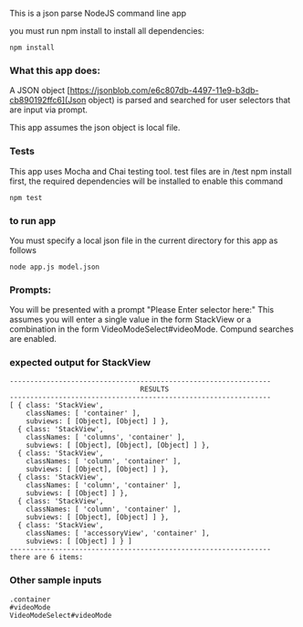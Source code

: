 This is a json parse NodeJS command line app

you must run npm install to install all dependencies:

```
npm install
```


### What this app does:
A JSON object [https://jsonblob.com/e6c807db-4497-11e9-b3db-cb890192ffc6](Json object) is parsed and searched for user selectors that are input via prompt.

This app assumes the json object is local file.

### Tests 
This app uses Mocha and Chai testing tool.
test files are in /test
npm install first, the required dependencies will be installed to enable this command

```
npm test
```

### to run app

You must specify a local json file in the current directory for this app as follows

```
node app.js model.json
```

### Prompts:
You will be presented with a prompt "Please Enter selector here:"
This assumes you will enter a single value in the form StackView or a combination in the form VideoModeSelect#videoMode. Compund searches are enabled.


### expected output for StackView
```
----------------------------------------------------------------
                                RESULTS                         
----------------------------------------------------------------
[ { class: 'StackView',
    classNames: [ 'container' ],
    subviews: [ [Object], [Object] ] },
  { class: 'StackView',
    classNames: [ 'columns', 'container' ],
    subviews: [ [Object], [Object], [Object] ] },
  { class: 'StackView',
    classNames: [ 'column', 'container' ],
    subviews: [ [Object], [Object] ] },
  { class: 'StackView',
    classNames: [ 'column', 'container' ],
    subviews: [ [Object] ] },
  { class: 'StackView',
    classNames: [ 'column', 'container' ],
    subviews: [ [Object], [Object] ] },
  { class: 'StackView',
    classNames: [ 'accessoryView', 'container' ],
    subviews: [ [Object] ] } ]
----------------------------------------------------------------
there are 6 items:
```


### Other sample inputs
```
.container
#videoMode
VideoModeSelect#videoMode
```
